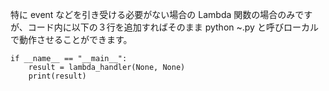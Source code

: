 特に event などを引き受ける必要がない場合の Lambda 関数の場合のみですが、コード内に以下の３行を追加すればそのまま python ~.py と呼びローカルで動作させることができます。

```
if __name__ == "__main__":
    result = lambda_handler(None, None)
    print(result)
```
